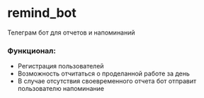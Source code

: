 # remind_bot
Телеграм бот для отчетов и напоминаний 

### Функционал:
+ Регистрация пользователей
+ Возможность отчитаться о проделанной работе за день
+ В случае отсутствия своевременного отчета бот отправит пользователю напоминание 